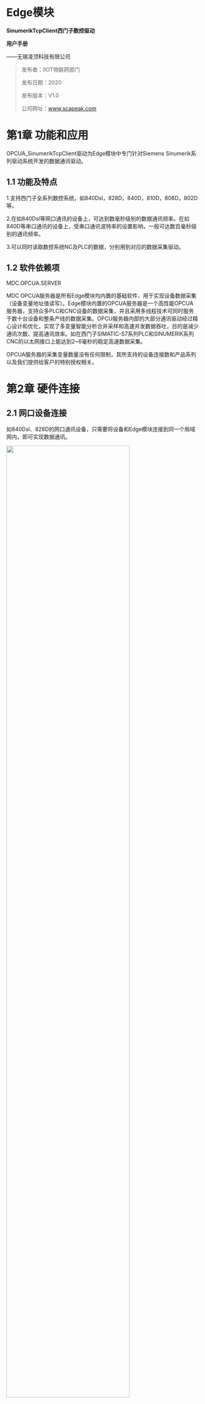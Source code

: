 **Edge模块**
==========
**SinumerikTcpClient西门子数控驱动**

**用户手册**

——无锡凌顶科技有限公司

> 发布者：IIOT物联网部门
>
> 发布日期：2020
>
> 发布版本：V1.0
>
> 公司网址：www.scapeak.com

第1章 功能和应用 
================

OPCUA\_SinumerikTcpClient驱动为Edge模块中专门针对Siemens
Sinumerik系列驱动系统开发的数据通讯驱动。

1.1 功能及特点 
--------------

1.支持西门子全系列数控系统，如840Dsl，828D，840D，810D，808D，802D等。

2.在如840Dsl等网口通讯的设备上，可达到数毫秒级别的数据通讯频率。在如840D等串口通讯的设备上，受串口通讯波特率的设置影响，一般可达数百毫秒级别的通讯频率。

3.可以同时读取数控系统NC及PLC的数据，分别用到对应的数据采集驱动。

1.2 软件依赖项 
--------------

MDC.OPCUA.SERVER

MDC
OPCUA服务器是所有Edge模块均内置的基础软件，用于实现设备数据采集（设备变量地址值读写）。Edge模块内置的OPCUA服务器是一个高性能OPCUA服务器，支持众多PLC和CNC设备的数据采集，并且采用多线程技术可同时服务于数十台设备和整条产线的数据采集。OPCU服务器内部的大部分通讯驱动经过精心设计和优化，实现了多变量智能分析合并采样和高速并发数据吞吐，目的是减少通讯次数、提高通讯效率。如在西门子SIMATIC-S7系列PLC和SINUMERIK系列CNC的以太网接口上能达到2\~6毫秒的稳定高速数据采集。

OPCUA服务器的采集变量数量没有任何限制，其所支持的设备连接数和产品系列以及我们提供给客户的特别授权相关。

第2章 硬件连接 
==============

2.1 网口设备连接 
----------------

如840Dsl、828D的网口通讯设备，只需要将设备和Edge模块连接到同一个局域网内，即可实现数据通讯。

<img src="https://lingdingstorage.blob.core.chinacloudapi.cn/helppic/numerical/image3.png" width="80%"/>


1.固定设备IP地址

修改设备IP地址，通常使用“公司网络”来连接工厂局域网。通常网口设备的网络设置在“菜单/调试/扩展键/网络”目录下。

注意，一般设备修改完IP地址，都需要重新启动设备才能够生效。

<img src="https://lingdingstorage.blob.core.chinacloudapi.cn/helppic/numerical/image4.png" width="80%"/> 

2.按照上述网络架构，将设备和Edge模块连接至同一局域网内。

3.确保Edge和设备网络通讯正常。使用EdgePlant软件，修改通讯参数和软件配置文件。详见本手册第三章。

2.2 串口设备连接 
----------------

如840D、810D的串口通讯设备，需要用到SCANET6-NCU工业以太网通讯处理模块，将设备的串口转换为网口，再将SCANET和Edge连接到同一个局域网内，即可实现通讯。

<img src="https://lingdingstorage.blob.core.chinacloudapi.cn/helppic/numerical/image5.png" width="80%"/>


1.安装SCANET模块到机床的MPI通讯接口。注意安装时候需要设备整体断电进行操作。

一般设备NCU模块上都会标有MPI接口标志，将SCANET
的S7总线接口接到MPI接口上。部分型号设备的MPI接口本身不供电或电压不稳定，建议给SCANET外接24V直流电，以保证通讯的稳定性。

若设备MPI接口已经被占用，可将原先的通讯线拔下，按上述方法先安装SCANET模块，再将原来的通讯先接到SCANET的扩展总线接口上。

<img src="https://lingdingstorage.blob.core.chinacloudapi.cn/helppic/numerical/image6.png" width="80%"/> 

2.按照上述网络架构，将SCANET和Edge模块连接至同一个局域网内。

3.确认模块安全安装，接线正确，设备重新上电。等待机床正常启动结束，查看SCANET上的BUS等（绿灯）是否常量，常量表示该接口可用。如果BUS灯闪烁，需要寻找其他MPI接口或PROFIBUS接口。

4.在浏览器中输入SCANET IP地址查看通讯状况。

确认S7总线状态为，当前波特率稳定，并能够检测到设备主从站地址。

<img src="https://lingdingstorage.blob.core.chinacloudapi.cn/helppic/numerical/image7.png" width="80%"/>


S7通讯协议模式一般为MPI主从站，S7总线波特率建议根据上述检测到的波特率设置为固定值。

<img src="https://lingdingstorage.blob.core.chinacloudapi.cn/helppic/numerical/image8.png" width="80%"/>


此处可以修改SCANET模块的IP地址、子网掩码、默认网关。

通讯目标PLC地址由槽号决定：该参数一般改成“是”。

<img src="https://lingdingstorage.blob.core.chinacloudapi.cn/helppic/numerical/image9.png" width="80%"/>


5.确保Edge和SCANET网络通讯正常，使用EdgePlant软件，修改通讯参数和软件配置文件。详见本手册第三章。

第3章 EdgePlant配置 
===================

3.1 查看配置 
------------

<img src="https://lingdingstorage.blob.core.chinacloudapi.cn/helppic/numerical/image10.png" width="80%"/>


将电脑网卡和Edge模块的任意网口连接，运行EdgePlant软件。根据所使用的网卡，搜索并连接到Edge模块。选择“应用软件”，选择“数据采集”，打开MDC\_OPCUA\_SERVER软件的配置。

<img src="https://lingdingstorage.blob.core.chinacloudapi.cn/helppic/numerical/image11.png" width="80%"/>


读取模块配置：读取Edge中现有配置文件

下载模块配置：将修改后的配置文件下载至Edge，每次修改配置后需要重新下载配置

打开模块配置：打开本地电脑上的xml 配置文件

保存模块配置：将当前xml 配置文件保存到本地电脑

3.2 软件运行 
------------

### 3.2.1 程序开机自启 

<img src="https://lingdingstorage.blob.core.chinacloudapi.cn/helppic/numerical/image12.png" width="80%"/>


在“系统设置/软件管理/数据采集”菜单下，找到“MDC\_OPCUA\_SERVER”软件，复制“文件路径”，打开“开机启动”菜单。

<img src="https://lingdingstorage.blob.core.chinacloudapi.cn/helppic/numerical/image13.png" width="80%"/>


新建配置，自定义“软件名称”，将上述复制的“文件路径”粘贴到“软件路径”，设置启动延时，通常为“1000毫秒”，最后下载配置。

此时每次重启Edge或者重新上电，系统启动后，MDC OPCUA
SERVER程序都会自动运行。

### 3.2.2 程序重启 

<img src="https://lingdingstorage.blob.core.chinacloudapi.cn/helppic/numerical/image14.png" width="80%"/>


选择“系统设置/系统信息/系统/进程列表”，在进程列表下找到“MDC\_OPCUA\_SERVER”进程，双击打开进程，可以选择“重启进程”或“终止进程”。

每次修改完软件配置并下载配置文件后，都需要按此步骤重新运行程序，新的配置文件才会生效。

3.3 新建设备连接 
----------------

1.在默认项目下，右键新建一个组别。

<img src="https://lingdingstorage.blob.core.chinacloudapi.cn/helppic/numerical/image15.png" width="80%"/> 

2.在设备组下，右键新建一个连接。

<img src="https://lingdingstorage.blob.core.chinacloudapi.cn/helppic/numerical/image16.png" width="80%"/>


3.选择“SINUMERIK.TCP客户端”驱动，此驱动专用于西门子数控系统通讯。

勾选左下角“添加驱动内部标签”，新建的连接会默认添加如下两个变量。

@DeviceOnline：设备通讯在线：检测设备是否正常连接通讯

@ItemUpdatedTime：标签更新时间：在同一连接下，所有变量刷新一次所需时间

连接名称：自定义一个设备名称

连接启用：选择是否建立和该设备的连接

IP地址：指定所需连接的设备的固定IP地址

通讯端口：西门子默认通讯端口102

访问终结点：通常网口设备使用“0D.03”，串口设备使用“03.03”

通讯超时：默认设置为 10000

通讯间隔：根据所需的采集频率来设置，一般无需修改。采集频率同样受设备本身的通讯性能限制

<img src="https://lingdingstorage.blob.core.chinacloudapi.cn/helppic/numerical/image17.png" width="80%"/> 

4.选择新建的设备，右键新建一个标签。

<img src="https://lingdingstorage.blob.core.chinacloudapi.cn/helppic/numerical/image18.png" width="80%"/>


5.标签属性如下

标签名称：自定义一个变量名，支持中文

标签启用：选择是否读取该变量

写值使能：选择是否打开变量写入功能，注意需要该变量本身支持写入

标签说明：自定义对变量的描述说明

数据类型：选择完变量地址，会自动更新数据类型

地址选择：选择一个西门子NC变量进行读取。详细变量说明参考《第4章
变量配置说明》

<img src="https://lingdingstorage.blob.core.chinacloudapi.cn/helppic/numerical/image19.png" width="80%"/>


3.4 查看数据 
------------

EdgePlant配置软件自带OPCUA Client功能，可以查看当前正在读取的数据。

在“应用软件/数据采集”页面下，选择右上角“客户端测试”，打开OPCUA客户端。

<img src="https://lingdingstorage.blob.core.chinacloudapi.cn/helppic/numerical/image20.png" width="80%"/>


选择默认搜索到的OPCUA
SERVER连接，在左侧列表中选择需要监控的变量节点，即可查看当前读取的变量值。打开“订阅”功能，可以持续刷新最新读取的数值。

<img src="https://lingdingstorage.blob.core.chinacloudapi.cn/helppic/numerical/image21.png" width="80%"/>


3.5 故障诊断 
------------

EdgePlant可以查看程序运行信息。若数据读取异常，可以通过调试信息来分析错误原因。

在“系统设置/软件管理”的软件列表中，找到使用的“OPCUA\_SinumerikTcpClient”驱动，在右侧“软件信息”菜单中，将“日志级别”修改为“调试”。打开“运行日志”查看软件运行信息。若无法判断错误原因，可将此运行日志复制出来，连同软件配置文件一同发送至凌顶，获取技术支持。

<img src="https://lingdingstorage.blob.core.chinacloudapi.cn/helppic/numerical/image22.png" width="80%"/> 

第4章 变量配置说明 
==================

4.1 变量说明 
------------

所有能够配置的西门子变量遵循西门子官方发布的变量手册。

### 4.1.1 变量参数 

在规定区域内，NC变量通常会以结构或数组结构的形式保存。因此访问NC变量时，必须在地址中进行以下参数的配置：

1.标签区域；2.模块；3.变量/列号；4.行号

<img src="https://lingdingstorage.blob.core.chinacloudapi.cn/helppic/numerical/image23.png" width="80%"/>


### 4.1.2 变量区域 

NC变量是以数据块形式存在的，主要有以下数据区域：

N：含有适用于整个数控系统的所有变量。如：系统数据、G功能组

B：含有适用于运行方式组的所有变量。如：运行状态数据

C：含有适用于各个通道的所有变量。如：全局状态数据

T：含有适用于机床上刀具的所有变量。如：刀具补偿、刀具监控数据

A：包含适用于每根进给轴或主轴的机床数据和设定数据。

V/H：包含了适用于每个驱动的机床数据或作为服务参数的机床数据。

### 4.1.3 变量类型

NC变量通常可以分为三种：

1.单行NC变量

只由一个单独的值构成，读取该类变量需要配置标签区域、模块、列号。

该类变量通常包括了系统基本信息，状态数据，基本变量等。

2.多行NC变量

这种NC变量一般定义为一维数组，读取该类变量需要配置标签区域、模块、列号、行号。

该类变量需要修改行号，例如轴相关数据，不同的行号代表了不同的伺服轴。

3.多行及多列NC变量

这种NC变量一般定义为二维数组，读取该类变量需要配置标签区域、模块、列号、行号。

该类变量需要同时修改行号及列号，通常用于刀具相关的数据。

### 4.1.4 变量注意事项 

1.在西门子变量定义中，存在多个变量最终表示相同含义的情况，如果一个变量无法正常读取数据，可以换一个相同含义的变量尝试读取。

2.由于西门子数控系统版本、型号各不相同，越早的型号支持的变量类型越少，所以存在部分型号系统无法读取部分变量的情况。具体每个型号支持的变量类型，需要查阅对应型号的西门子官方变量手册。

4.2 配置说明 
------------

部分常用变量可以参考凌顶的《Siemens数控常用变量配置手册》，剩余变量需要查找《Siemens变量和接口信号》手册。

### 4.2.1 常用变量配置 

1.在凌顶提供的《Siemens数控常用变量配置手册》中，找到需要采集的变量。

<img src="https://lingdingstorage.blob.core.chinacloudapi.cn/helppic/numerical/image24.png" width="80%"/> 

2.根据“区域、模块、列号、行号”这四个参数，在EdgePlant软件中新建变量。手册中已给出对应变量的列号，可直接在参数中输入列号。

<img src="https://lingdingstorage.blob.core.chinacloudapi.cn/helppic/numerical/image25.png" width="80%"/>


3.手册中的“读写”参数为“r”表示该变量只读不可写，参数为“rw”表示该变量可读可写。根据变量属性选择“写值使能”，选择“是”则可以在OPCUA客户端中做数据反写。

<img src="https://lingdingstorage.blob.core.chinacloudapi.cn/helppic/numerical/image26.png" width="80%"/>


4.变量全部添加完成，下载配置文件，重启MDC\_OPCUA\_SERVER程序。详细步骤参考本手册《3.2
软件运行》。

5.对于部分变量，读取的值不同，代表不同含义，可以参考手册的备注信息。例如本例中的程序状态变量，1-5不同的值，表示不同的程序运行状态。

### 4.2.2 其他变量配置 

若凌顶提供的变量手册中，没有所需要的变量，则需要到西门子官方手册《Siemens变量和接口信号》中查找。

<img src="https://lingdingstorage.blob.core.chinacloudapi.cn/helppic/numerical/image27.png" width="80%"/>


1.在手册中找到需要读取的变量。确定区域和模块。

2.找到需要采集的变量，记住变量名称。

3.查看变量的读写属性。

4.查看变量是否支持多行号。

<img src="https://lingdingstorage.blob.core.chinacloudapi.cn/helppic/numerical/image28.png" width="80%"/>


根据上面查找到的变量属性，在EdgePlant软件中配置变量。注意由于从西门子手册中查找的变量无法确定其“列号”，需要在配置软件中的“变量”列表中去根据变量名称手动选择。

4.3 常用变量说明 
----------------

### 4.3.1轴相关变量 

例1：MCS机床坐标

<img src="https://lingdingstorage.blob.core.chinacloudapi.cn/helppic/numerical/image29.png" width="80%"/>


按照手册中查找到的参数配置如下变量。由于该变量为多行NC变量类型，因此可以改变行号来读取不同轴的MCS机床坐标值。

行号为1，代表1号轴；行号为2，代表2号轴；以此类推。

<img src="https://lingdingstorage.blob.core.chinacloudapi.cn/helppic/numerical/image30.png" width="80%"/>


例2：轴负载率

<img src="https://lingdingstorage.blob.core.chinacloudapi.cn/helppic/numerical/image31.png" width="80%"/>


按照手册中查找到的参数配置如下变量。由于该变量为多行NC变量类型，因此可以改变行号来读取不同轴的负载率。

<img src="https://lingdingstorage.blob.core.chinacloudapi.cn/helppic/numerical/image32.png" width="80%"/>


### 4.3.2刀具相关变量 

由于西门子数控系统的刀具管理中，存在“内部编号”变量，因此西门子刀具数据多为“多行多列NC变量”类型，需要同时配置行号及列号，才能正确读取刀具相关数据。

以下通过“刀具剩余寿命”变量，举例说明通用的西门子刀具数据读取方法。

1.首先读取系统中的刀具数量。

<img src="https://lingdingstorage.blob.core.chinacloudapi.cn/helppic/numerical/image33.png" width="80%"/>


2.接着读取刀具标识符（刀具名称）、刀具编号（内部编号）。上面读取的刀具数量可以指定以下两个参数的最大行号。相同行号读取的刀具名称和内部编号，对应的是同一把刀具。根据刀具名称，确定需要读取的刀具的内部编号。

> 例如：刀具名称为107的刀具，其内部编号对应为77。

<img src="https://lingdingstorage.blob.core.chinacloudapi.cn/helppic/numerical/image34.png" width="80%"/> 

3.根据上述读到的内部编号，指定需要读取的刀具的列号。此处的行号4，固定代表刀具剩余加工件数变量。

> 例如：要读取107号刀具的剩余加工件数，则指定这边的列号为77，行号为4。

<img src="https://lingdingstorage.blob.core.chinacloudapi.cn/helppic/numerical/image35.png" width="80%"/>


4.一般根据手册中配置的变量，都是刀具1号刀沿的数据。如果需要读取刀具2号刀沿数据，需要先读取以下变量，得知当前系统为每把刀具定义了多少个刀具寿命类型的数据。

<img src="https://lingdingstorage.blob.core.chinacloudapi.cn/helppic/numerical/image36.png" width="80%"/>


5.假设以上变量读取值为9，那么当前系统中没把刀具定义了9个刀具寿命类型数据。若要读取2号刀沿的“剩余工件数”变量，需要指定变量的列号为77，行号为（2-1）\*9+4=13，即用公式“（刀沿号-1）\*9
+ 1号刀沿该变量行号”计算所需指定的行号值。

6.以上为读取刀具剩余寿命值的方法，其余刀具数据读取方式类似，但用到的变量以及指定的列号、行号都不相同，需要根据手册中的参数进行配置。

4.4 PLC变量 
-----------

若要读取数控系统中的PLC数据，则需要用到Edge模块的“西门子PLC以太网驱动”。

读取及配置方式，与连接普通西门子S7系列PLC的方式相同，可以参考凌顶提供的《西门子PLC驱动手册》

数控系统的PLC地址同样可以参考西门子官方手册《Siemens变量和接口信号》。
